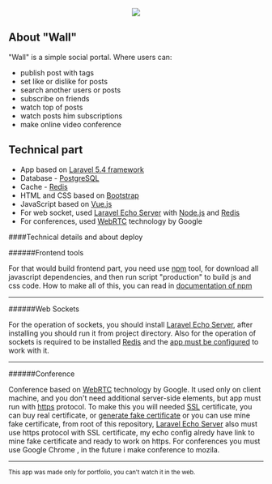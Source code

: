 <p align="center"><img src="https://s8.hostingkartinok.com/uploads/images/2017/05/27bb4b850fc5a3d90fbc14838eda8591.png"></p>

## About "Wall"
"Wall" is a simple social portal. Where users can:
- publish post with tags
- set like or dislike for posts
- search another users or posts
- subscribe on friends
- watch top of posts
- watch posts him subscriptions
- make online video conference

## Technical part
- App based on [Laravel 5.4 framework](https://laravel.com/)
- Database - [PostgreSQL](https://www.postgresql.org/)
- Cache - [Redis](https://redis.io/)
- HTML and CSS based on [Bootstrap](http://getbootstrap.com/)
- JavaScript based on [Vue.js](https://vuejs.org/)
- For web socket, used [Laravel Echo Server](https://github.com/tlaverdure/laravel-echo-server) with [Node.js](https://nodejs.org/en/) and [Redis](https://redis.io/)
- For conferences, used [WebRTC](https://webrtc.org/) technology by Google

####Technical details and about deploy

######Frontend tools

For that would build frontend part, you need use [npm](https://www.npmjs.com/) tool, for download all javascript dependencies, and then run script "production" to build js and css code.
How to make all of this, you can read in [documentation of npm](https://docs.npmjs.com/)

---

######Web Sockets

For the operation of sockets, you should install [Laravel Echo Server](https://github.com/tlaverdure/laravel-echo-server), after installing you should run it from project directory.
Also for the operation of sockets is required to be installed [Redis](https://redis.io/) and the [app must be configured](https://laravel.com/docs/5.4/redis#configuration) to work with it.

---

######Conference 

Conference based on [WebRTC](https://webrtc.org/) technology by Google. It used only on client machine, and you don't need additional server-side elements, but app must run with [https](https://en.wikipedia.org/wiki/HTTPS) protocol. To make this you will needed [SSL](https://www.globalsign.com/en/ssl-information-center/what-is-an-ssl-certificate/) certificate, you can buy real certificate, or [generate fake certificate](http://www.akadia.com/services/ssh_test_certificate.html)  or you can use mine fake certificate, from root of this repository, [Laravel Echo Server](https://github.com/tlaverdure/laravel-echo-server) also  must use https protocol with SSL certificate, my echo config alredy have link to mine fake certificate and ready to work on https. For conferences you must use Google Chrome , in the future i make conference to mozila.

---
<small>This app was made only for portfolio, you can't watch it in the web.</small>